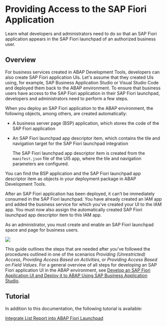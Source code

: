 <!-- loiob569abb158934306a65f3eb38f86ffba -->

# Providing Access to the SAP Fiori Application

Learn what developers and administrators need to do so that an SAP Fiori application appears in the SAP Fiori launchpad of an authorized business user.



<a name="loiob569abb158934306a65f3eb38f86ffba__section_l1t_krx_xmb"/>

## Overview

For business services created in ABAP Development Tools, developers can also create SAP Fiori application UIs. Let's assume that they created UIs using, for example, SAP Business Application Studio or Visual Studio Code and deployed them back to the ABAP environment. To ensure that business users have access to the SAP Fiori application in their SAP Fiori launchpad, developers and administrators need to perform a few steps.

When you deploy an SAP Fiori application to the ABAP environment, the following objects, among others, are created automatically:

-   A business server page \(BSP\) application, which stores the code of the SAP Fiori application

-   An SAP Fiori launchpad app descriptor item, which contains the tile and navigation target for the SAP Fiori launchpad integration

    The SAP Fiori launchpad app descriptor item is created from the `manifest.json` file of the UI5 app, where the tile and navigation parameters are configured.


You can find the BSP application and the SAP Fiori launchpad app descriptor item as objects in your deployment package in ABAP Development Tools.

After an SAP Fiori application has been deployed, it can’t be immediately consumed in the SAP Fiori launchpad. You have already created an IAM app and added the business service for which you’ve created your UI to the IAM app. You must now also assign the automatically created SAP Fiori launchpad app descriptor item to this IAM app.

As an administrator, you must create and enable an SAP Fiori launchpad space and page for business users.

![](images/Architecture_SAP_Fiori_App_and_IAM_f98a437.png)

This guide outlines the steps that are needed after you’ve followed the procedures outlined in one of the scenarios *Providing \(Unrestricted\) Access*, *Providing Access Based on Activities*, or *Providing Access Based on Field Values*. For a general overview of all steps for developing an SAP Fiori application UI in the ABAP environment, see [Develop an SAP Fiori Application UI and Deploy it to ABAP Using SAP Business Application Studio](develop-an-sap-fiori-application-ui-and-deploy-it-to-abap-using-sap-business-application-eaaeba4.md).



<a name="loiob569abb158934306a65f3eb38f86ffba__section_mfw_bkz_cqb"/>

## Tutorial

In addition to this documentation, the following tutorial is available:

[Integrate List Report into ABAP Fiori Launchpad](https://developers.sap.com/tutorials/abap-environment-integrate-app-into-flp.html)

